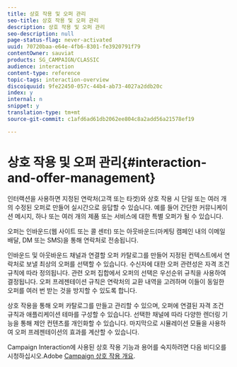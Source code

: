 ```yaml
---
title: 상호 작용 및 오퍼 관리
seo-title: 상호 작용 및 오퍼 관리
description: 상호 작용 및 오퍼 관리
seo-description: null
page-status-flag: never-activated
uuid: 70720baa-e64e-4fb6-8301-fe3920791f79
contentOwner: sauviat
products: SG_CAMPAIGN/CLASSIC
audience: interaction
content-type: reference
topic-tags: interaction-overview
discoiquuid: 9fe22450-057c-44b4-ab73-4027a2ddb20c
index: y
internal: n
snippet: y
translation-type: tm+mt
source-git-commit: c1afd6ad61db2062ee804c8a2add56a21578ef19

---
```



# 상호 작용 및 오퍼 관리{#interaction-and-offer-management}

인터랙션을 사용하면 지정된 연락처(고객 또는 타겟)와 상호 작용 시 단일 또는 여러 개의 수정된 오퍼로 만들어 실시간으로 응답할 수 있습니다. 예를 들어 간단한 커뮤니케이션 메시지, 하나 또는 여러 개의 제품 또는 서비스에 대한 특별 오퍼가 될 수 있습니다.

오퍼는 인바운드(웹 사이트 또는 콜 센터) 또는 아웃바운드(마케팅 캠페인 내의 이메일 배달, DM 또는 SMS)을 통해 연락처로 전송됩니다.

인바운드 및 아웃바운드 채널과 연결할 오퍼 카탈로그를 만들어 지정된 컨텍스트에서 연락처로 보낼 최상의 오퍼를 선택할 수 있습니다. 수신자에 대한 오퍼 관련성은 자격 조건 규칙에 따라 정의됩니다. 관련 오퍼 집합에서 오퍼의 선택은 우선순위 규칙을 사용하여 결정됩니다. 오퍼 프레젠테이션 규칙은 연락처의 교환 내역을 고려하며 이들이 동일한 오퍼를 여러 번 받는 것을 방지할 수 있도록 합니다.

상호 작용을 통해 오퍼 카탈로그를 만들고 관리할 수 있으며, 오퍼에 연결된 자격 조건 규칙과 애플리케이션 테마를 구성할 수 있습니다. 선택한 채널에 따라 다양한 렌더링 기능을 통해 제안 컨텐츠를 개인화할 수 있습니다. 마지막으로 시뮬레이션 모듈을 사용하여 오퍼 프레젠테이션의 효과를 계산할 수 있습니다.

Campaign Interaction에 사용된 상호 작용 기능과 용어를 숙지하려면 다음 비디오를 시청하십시오.Adobe [Campaign 상호 작용 개요](https://helpx.adobe.com/campaign/classic/how-to/acs-overview.html?playlist=/ccx/v1/collection/product/campaign/classic/segment/digital-marketers/explevel/intermediate/applaunch/get-started/collection.ccx.js&ref=helpx.adobe.com).
